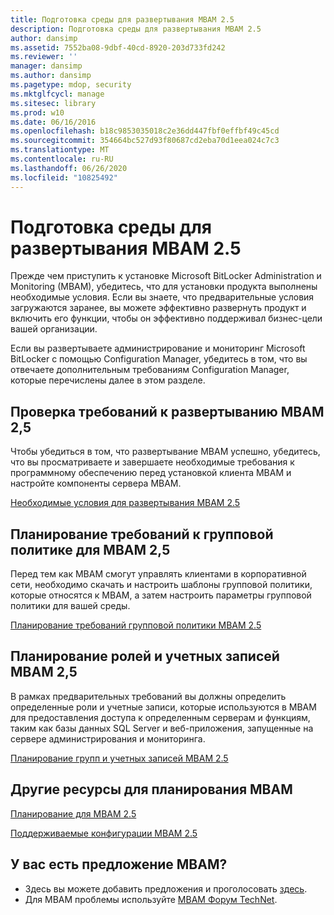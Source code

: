 ```yaml
---
title: Подготовка среды для развертывания MBAM 2.5
description: Подготовка среды для развертывания MBAM 2.5
author: dansimp
ms.assetid: 7552ba08-9dbf-40cd-8920-203d733fd242
ms.reviewer: ''
manager: dansimp
ms.author: dansimp
ms.pagetype: mdop, security
ms.mktglfcycl: manage
ms.sitesec: library
ms.prod: w10
ms.date: 06/16/2016
ms.openlocfilehash: b18c9853035018c2e36dd447fbf0effbf49c45cd
ms.sourcegitcommit: 354664bc527d93f80687cd2eba70d1eea024c7c3
ms.translationtype: MT
ms.contentlocale: ru-RU
ms.lasthandoff: 06/26/2020
ms.locfileid: "10825492"
---
```

# Подготовка среды для развертывания MBAM 2.5


Прежде чем приступить к установке Microsoft BitLocker Administration и Monitoring (MBAM), убедитесь, что для установки продукта выполнены необходимые условия. Если вы знаете, что предварительные условия загружаются заранее, вы можете эффективно развернуть продукт и включить его функции, чтобы он эффективно поддерживал бизнес-цели вашей организации.

Если вы развертываете администрирование и мониторинг Microsoft BitLocker с помощью Configuration Manager, убедитесь в том, что вы отвечаете дополнительным требованиям Configuration Manager, которые перечислены далее в этом разделе.

## Проверка требований к развертыванию MBAM 2,5


Чтобы убедиться в том, что развертывание MBAM успешно, убедитесь, что вы просматриваете и завершаете необходимые требования к программному обеспечению перед установкой клиента MBAM и настройте компоненты сервера MBAM.

[Необходимые условия для развертывания MBAM 2.5](mbam-25-deployment-prerequisites.md)

## Планирование требований к групповой политике для MBAM 2,5


Перед тем как MBAM смогут управлять клиентами в корпоративной сети, необходимо скачать и настроить шаблоны групповой политики, которые относятся к MBAM, а затем настроить параметры групповой политики для вашей среды.

[Планирование требований групповой политики MBAM 2.5](planning-for-mbam-25-group-policy-requirements.md)

## Планирование ролей и учетных записей MBAM 2,5


В рамках предварительных требований вы должны определить определенные роли и учетные записи, которые используются в MBAM для предоставления доступа к определенным серверам и функциям, таким как базы данных SQL Server и веб-приложения, запущенные на сервере администрирования и мониторинга.

[Планирование групп и учетных записей MBAM 2.5](planning-for-mbam-25-groups-and-accounts.md)

## Другие ресурсы для планирования MBAM


[Планирование для MBAM 2.5](planning-for-mbam-25.md)

[Поддерживаемые конфигурации MBAM 2.5](mbam-25-supported-configurations.md)

## У вас есть предложение MBAM?
- Здесь вы можете добавить предложения и проголосовать [здесь](http://mbam.uservoice.com/forums/268571-microsoft-bitlocker-administration-and-monitoring). 
- Для MBAM проблемы используйте [MBAM Форум TechNet](https://social.technet.microsoft.com/Forums/home?forum=mdopmbam).

 

 





